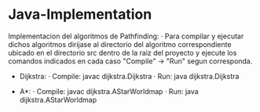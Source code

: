 # Java-Implementation
Implementacion del algoritmos de Pathfinding:
  · Para compilar y ejecutar dichos algoritmos dirijase al directorio del algoritmo correspondiente ubicado en el directorio src dentro de la raiz del proyecto y ejecute los comandos indicados en cada caso "Compile" -> "Run" segun corresponda.

- Dijkstra:
  · Compile: javac dijkstra.Dijkstra
  · Run: java dijkstra.Dijkstra

- A*:
  · Compile: javac dijkstra.AStarWorldmap
  · Run: java dijkstra.AStarWorldmap
